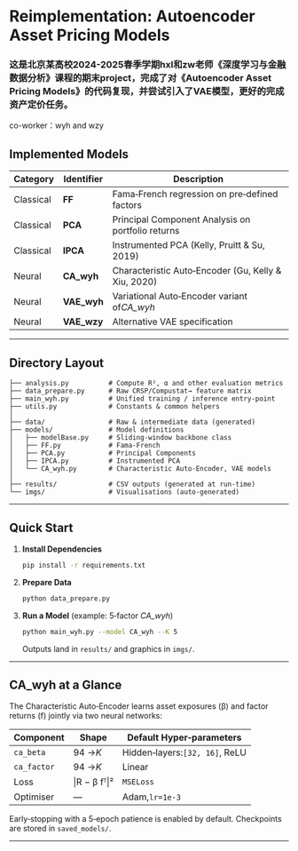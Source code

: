 # Reimplementation: Autoencoder Asset Pricing Models

### 这是北京某高校2024-2025春季学期hxl和zw老师《深度学习与金融数据分析》课程的期末project，完成了对《Autoencoder Asset Pricing Models》的代码复现，并尝试引入了VAE模型，更好的完成资产定价任务。

co-worker：wyh and wzy

## Implemented Models


| Category  | Identifier   | Description                                          |
| --------- | ------------ | ---------------------------------------------------- |
| Classical | **FF**       | Fama‑French regression on pre‑defined factors      |
| Classical | **PCA**      | Principal Component Analysis on portfolio returns    |
| Classical | **IPCA**     | Instrumented PCA (Kelly, Pruitt & Su, 2019)          |
| Neural    | **CA\_wyh**  | Characteristic Auto‑Encoder (Gu, Kelly & Xiu, 2020) |
| Neural    | **VAE\_wyh** | Variational Auto‑Encoder variant of*CA\_wyh*        |
| Neural    | **VAE\_wzy** | Alternative VAE specification                        |

---

## Directory Layout

```text
├── analysis.py          # Compute R², α and other evaluation metrics
├── data_prepare.py      # Raw CRSP/Compustat→ feature matrix
├── main_wyh.py          # Unified training / inference entry‑point
├── utils.py             # Constants & common helpers
│
├── data/                # Raw & intermediate data (generated)
├── models/              # Model definitions
│   ├── modelBase.py     # Sliding‑window backbone class
│   ├── FF.py            # Fama‑French
│   ├── PCA.py           # Principal Components
│   ├── IPCA.py          # Instrumented PCA
│   └── CA_wyh.py        # Characteristic Auto‑Encoder, VAE models
│
├── results/             # CSV outputs (generated at run‑time)
└── imgs/                # Visualisations (auto‑generated)
```

---

## Quick Start

1. **Install Dependencies**

   ```bash
   pip install -r requirements.txt
   ```
2. **Prepare Data**

   ```bash
   python data_prepare.py
   ```
3. **Run a Model** (example: 5‑factor *CA\_wyh*)

   ```bash
   python main_wyh.py --model CA_wyh --K 5
   ```

   Outputs land in `results/` and graphics in `imgs/`.

---

## CA\_wyh at a Glance

The Characteristic Auto‑Encoder learns asset exposures (β) and factor returns (f) jointly via two neural networks:


| Component   | Shape             | Default Hyper‑parameters       |
| ----------- | ----------------- | ------------------------------- |
| `ca_beta`   | 94 →*K*          | Hidden‑layers:`[32, 16]`, ReLU |
| `ca_factor` | 94 →*K*          | Linear                          |
| Loss        | \|R − β fᵀ\|² | `MSELoss`                       |
| Optimiser   | —                | Adam,`lr=1e‑3`                 |

Early‑stopping with a 5‑epoch patience is enabled by default. Checkpoints are stored in `saved_models/`.

---
